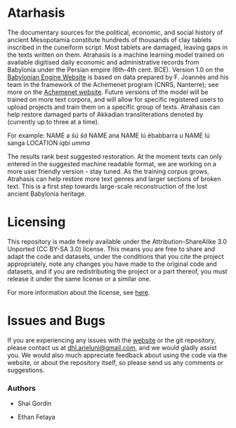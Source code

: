 # Atarhasis
The documentary sources for the political, economic, and social history of ancient Mesopotamia constitute hundreds of thousands of clay tablets inscribed in the cuneiform script. Most tablets are damaged, leaving gaps in the texts written on them. Atrahasis is a machine learning model trained on available digitised daily economic and administrative records from Babylonia under the Persian empire (6th-4th cent. BCE). Version 1.0 on the [Babylonian Engine Website](https://babylonian.herokuapp.com/) is based on data prepared by F. Joannès and his team in the framework of the Achemenet program (CNRS, Nanterre); see more on the [Achemenet website](http://www.achemenet.com/fr/tree/?/sources-textuelles/textes-par-langues-et-ecritures/babylonien). Future versions of the model will be trained on more text corpora, and will allow for specific registered users to upload projects and train them on a specific group of texts.
Atrahasis can help restore damaged parts of Akkadian transliterations denoted by <BRK> (currently up to three at a time). 
  
For example: NAME a <i> šú šá </i> NAME ana </i> NAME lú <i> <BRK> </i> ébabbarra <i> u </i> NAME lú sanga LOCATION <i> iqbi umma </i>

The results rank best suggested restoration. At the moment texts can only entered in the suggested machine readable format, we are working on a more user friendly version - stay tuned. As the training corpus grows, Atrahasis can help restore more text genres and larger sections of broken text. This is a first step towards large-scale reconstruction of the lost ancient Babylonia heritage.

# Licensing

This repository is made freely available under the Attribution-ShareAlike 3.0 Unported (CC BY-SA 3.0) license. This means you are free to share and adapt the code and datasets, under the conditions that you cite the project appropriately, note any changes you have made to the original code and datasets, and if you are redistributing the project or a part thereof, you must release it under the same license or a similar one.

For more information about the license, see [here](<https://creativecommons.org/licenses/by-sa/3.0/>).

# Issues and Bugs

If you are experiencing any issues with the [website](https://babylonian.herokuapp.com/) or the git repository, please contact us at dhl.arieluni@gmail.com, and we would gladly assist you. We would also much appreciate feedback about using the code via the website, or about the repository itself, so please send us any comments or suggestions.

### Authors
* Shai Gordin

* Ethan Fetaya
